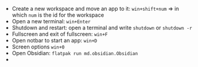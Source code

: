 - Create a new workspace and move an app to it: `win+shift+num`  => in which `num` is the id for the workspace
- Open a new terminal: `win+Enter`
- Shutdown and restart: open a terminal and write `shutdown` or `shutdown -r`
- Fullscreen and exit of fullscreen: `win+F`
- Open notbar to start an app: `win+D`
- Screen options `win+0`
- Open Obsidian: `flatpak run md.obsidian.Obsidian`
- 